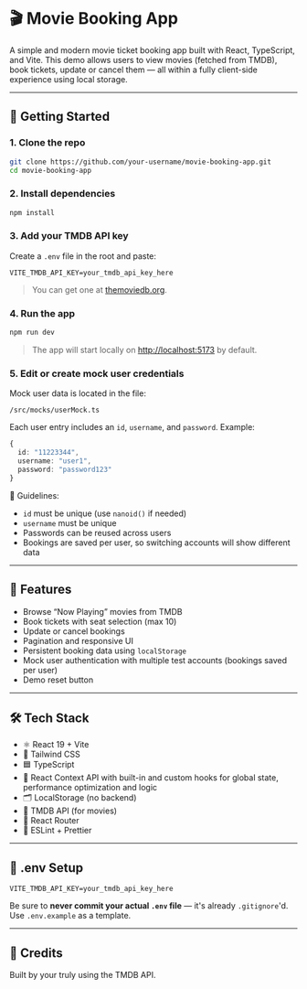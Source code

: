 # 🎬 Movie Booking App

A simple and modern movie ticket booking app built with React, TypeScript, and Vite. This demo allows users to view movies (fetched from TMDB), book tickets, update or cancel them — all within a fully client-side experience using local storage.

---

## 🚀 Getting Started

### 1. Clone the repo

```bash
git clone https://github.com/your-username/movie-booking-app.git
cd movie-booking-app
```

### 2. Install dependencies

```bash
npm install
```

### 3. Add your TMDB API key

Create a `.env` file in the root and paste:

```
VITE_TMDB_API_KEY=your_tmdb_api_key_here
```

> You can get one at [themoviedb.org](https://www.themoviedb.org/).

### 4. Run the app

```bash
npm run dev
```

> The app will start locally on [http://localhost:5173](http://localhost:5173) by default.

### 5. Edit or create mock user credentials

Mock user data is located in the file:

```
/src/mocks/userMock.ts
```

Each user entry includes an `id`, `username`, and `password`. Example:

```ts
{
  id: "11223344",
  username: "user1",
  password: "password123"
}
```

📝 Guidelines:

- `id` must be unique (use `nanoid()` if needed)
- `username` must be unique
- Passwords can be reused across users
- Bookings are saved per user, so switching accounts will show different data

---

## 🧠 Features

- Browse “Now Playing” movies from TMDB
- Book tickets with seat selection (max 10)
- Update or cancel bookings
- Pagination and responsive UI
- Persistent booking data using `localStorage`
- Mock user authentication with multiple test accounts (bookings saved per user)
- Demo reset button

---

## 🛠️ Tech Stack

- ⚛️ React 19 + Vite
- 💨 Tailwind CSS
- 🟦 TypeScript
- 🧠 React Context API with built-in and custom hooks for global state, performance optimization and logic
- 🗂️ LocalStorage (no backend)
- 🍿 TMDB API (for movies)
- 🔄 React Router
- 🧪 ESLint + Prettier

---

## 📂 .env Setup

```env
VITE_TMDB_API_KEY=your_tmdb_api_key_here
```

Be sure to **never commit your actual `.env` file** — it's already `.gitignore`'d.
Use `.env.example` as a template.

---

## 👏 Credits

Built by your truly using the TMDB API.
